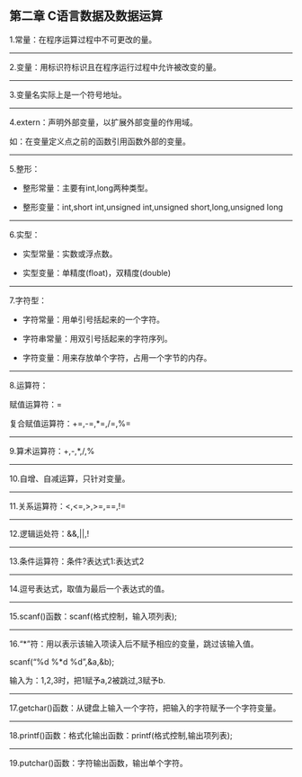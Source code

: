 ## 第二章 C语言数据及数据运算

1.常量：在程序运算过程中不可更改的量。

---

2.变量：用标识符标识且在程序运行过程中允许被改变的量。

---

3.变量名实际上是一个符号地址。

---

4.extern：声明外部变量，以扩展外部变量的作用域。

如：在变量定义点之前的函数引用函数外部的变量。

---

5.整形：

- 整形常量：主要有int,long两种类型。

- 整形变量：int,short int,unsigned int,unsigned short,long,unsigned long


---

6.实型：

- 实型常量：实数或浮点数。

- 实型变量：单精度(float)，双精度(double)


---

7.字符型：

- 字符常量：用单引号括起来的一个字符。

- 字符串常量：用双引号括起来的字符序列。

- 字符变量：用来存放单个字符，占用一个字节的内存。


---

8.运算符：

赋值运算符：=

复合赋值运算符：+=,-=,*=,/=,%=


---

9.算术运算符：+,-,*,/,%


---

10.自增、自减运算，只针对变量。


---

11.关系运算符：<,<=,>,>=,==,!=


---

12.逻辑运处符：&&,||,!


---

13.条件运算符：条件?表达式1:表达式2


---

14.逗号表达式，取值为最后一个表达式的值。


---

15.scanf()函数：scanf(格式控制，输入项列表);


---

16.“*”符：用以表示该输入项读入后不赋予相应的变量，跳过该输入值。

scanf(“%d %*d %d”,&a,&b);

输入为：1,2,3时，把1赋予a,2被跳过,3赋予b.


---

17.getchar()函数：从键盘上输入一个字符，把输入的字符赋予一个字符变量。

---


18.printf()函数：格式化输出函数：printf(格式控制,输出项列表);


---

19.putchar()函数：字符输出函数，输出单个字符。
